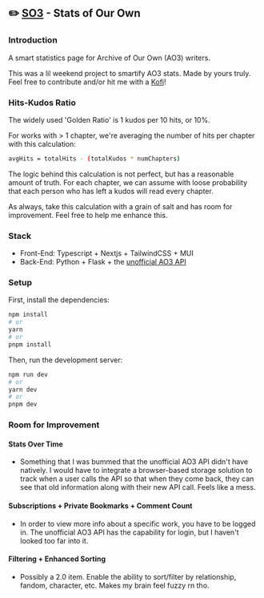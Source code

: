 ## ✏️ [SO3](https://stats-of-our-own.vercel.app/) - Stats of Our Own

### Introduction

A smart statistics page for Archive of Our Own (AO3) writers.

This was a lil weekend project to smartify AO3 stats. Made by yours truly. Feel free to contribute and/or hit me with a [Kofi](https://ko-fi.com/aquari)!

### Hits-Kudos Ratio

The widely used 'Golden Ratio' is 1 kudos per 10 hits, or 10%.

For works with > 1 chapter, we're averaging the number of hits per chapter with this calculation:

```bash
avgHits = totalHits - (totalKudos * numChapters)
```

The logic behind this calculation is not perfect, but has a reasonable amount of truth. For each chapter, we can assume with loose probability that each person who has left a kudos will read every chapter.

As always, take this calculation with a grain of salt and has room for improvement. Feel free to help me enhance this.

### Stack

- Front-End: Typescript + Nextjs + TailwindCSS + MUI
- Back-End: Python + Flask + the [unofficial AO3 API](https://github.com/ArmindoFlores/ao3_api)

### Setup

First, install the dependencies:

```bash
npm install
# or
yarn
# or
pnpm install
```

Then, run the development server:

```bash
npm run dev
# or
yarn dev
# or
pnpm dev
```

### Room for Improvement

#### Stats Over Time

- Something that I was bummed that the unofficial AO3 API didn't have natively. I would have to integrate a browser-based storage solution to track when a user calls the API so that when they come back, they can see that old information along with their new API call. Feels like a mess.

#### Subscriptions + Private Bookmarks + Comment Count

- In order to view more info about a specific work, you have to be logged in. The unofficial AO3 API has the capability for login, but I haven't looked too far into it.

#### Filtering + Enhanced Sorting

- Possibly a 2.0 item. Enable the ability to sort/filter by relationship, fandom, character, etc. Makes my brain feel fuzzy rn tho.
